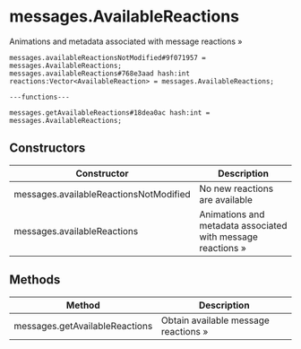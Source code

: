 # messages.AvailableReactions
Animations and metadata associated with message reactions »

```
messages.availableReactionsNotModified#9f071957 = messages.AvailableReactions;
messages.availableReactions#768e3aad hash:int reactions:Vector<AvailableReaction> = messages.AvailableReactions;

---functions---

messages.getAvailableReactions#18dea0ac hash:int = messages.AvailableReactions;
```

## Constructors
| Constructor | Description |
| ---- | ----------- |
| messages.availableReactionsNotModified | No new reactions are available |
| messages.availableReactions | Animations and metadata associated with message reactions » |


## Methods
| Method | Description |
| ---- | ----------- |
| messages.getAvailableReactions | Obtain available message reactions » |


